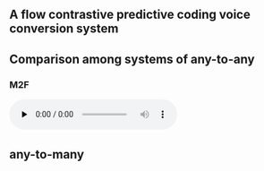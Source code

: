 ## A flow contrastive predictive coding voice conversion system


## Comparison among systems of any-to-any

### M2F

​<audio id="audio" controls="" preload="none">
      <source id="wav" src="audio/vits_vctk_vc_to_vctk/p360_189_to_p239_009/p360_189_to_p239_009.wav">
</audio>


## any-to-many
